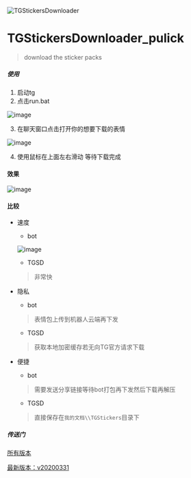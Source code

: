 ![TGStickersDownloader](https://user-images.githubusercontent.com/16742566/77221635-3956c900-6b86-11ea-9ff8-199368753da3.png)


# TGStickersDownloader_pulick
> download the sticker packs



##### 使用
1. 启动tg
2. 点击run.bat

![image](https://user-images.githubusercontent.com/16742566/77187730-e4786b80-6b0f-11ea-9ea2-b2901b1f0728.png)


3. 在聊天窗口点击打开你的想要下载的表情

![image](https://user-images.githubusercontent.com/16742566/77187109-ebeb4500-6b0e-11ea-9bde-0e9b9d5f0362.png)

4. 使用鼠标在上面左右滑动 等待下载完成


#### 效果

![image](https://user-images.githubusercontent.com/16742566/77187446-759b1280-6b0f-11ea-9cc6-bb628c3a8a7f.png)

#### 比较
- 速度 
  - bot
  
  ![image](https://user-images.githubusercontent.com/16742566/77227984-1c8ab780-6bbf-11ea-856c-da6967909e95.png)
  
  - TGSD
  > 非常快 
- 隐私
  - bot
  > 表情包上传到机器人云端再下发
  
  - TGSD
  > 获取本地加密缓存若无向TG官方请求下载

- 便捷
  - bot
  > 需要发送分享链接等待bot打包再下发然后下载再解压
  
  - TGSD
  > 直接保存在`我的文档\\TGStickers`目录下

##### 传送门
[所有版本](https://github.com/stonedreamforest/TGStickersDownloader_pulick/releases)

[最新版本：v20200331](https://github.com/stonedreamforest/TGStickersDownloader_pulick/releases/tag/v20200331)
